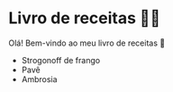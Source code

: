 # Livro de receitas :man_cook:

Olá! Bem-vindo ao meu livro de receitas :call_me_hand:

- Strogonoff de frango 
- Pavê
- Ambrosia